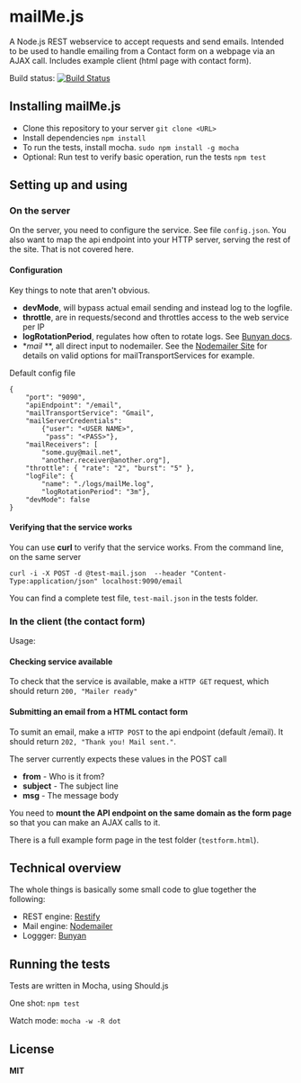 # mailMe.js
A Node.js REST webservice to accept requests and send emails. Intended to be used to handle emailing from a Contact form on a webpage via an AJAX call. Includes example client (html page with contact form).

Build status: [![Build Status](https://travis-ci.org/aweijnitz/mailMe.js.png)](https://travis-ci.org/aweijnitz/mailMe.js)

## Installing mailMe.js
- Clone this repository to your server `git clone <URL>`
- Install dependencies `npm install`
- To run the tests, install mocha. `sudo npm install -g mocha`
- Optional: Run test to verify basic operation, run the tests `npm test`


## Setting up and using
### On the server
On the server, you need to configure the service. See file `config.json`.
You also want to map the api endpoint into your HTTP server, serving the rest of the site. That is not covered here.

#### Configuration
Key things to note that aren't obvious.

* **devMode**, will bypass actual email sending and instead log to the logfile.
* **throttle**, are in requests/second and throttles access to the web service per IP
* **logRotationPeriod**, regulates how often to rotate logs. See [Bunyan docs](https://github.com/trentm/node-bunyan).
* **mail* **, all direct input to nodemailer. See the [Nodemailer Site](http://www.nodemailer.com/) for details on valid options for mailTransportServices for example.


Default config file

	{
    	"port": "9090",
    	"apiEndpoint": "/email",
    	"mailTransportService": "Gmail",
    	"mailServerCredentials": 
    		{"user": "<USER NAME>",
    		 "pass": "<PASS>"},
    	"mailReceivers": [
    		"some.guy@mail.net",
    		"another.receiver@another.org"],
    	"throttle": { "rate": "2", "burst": "5" },
    	"logFile": { 
    		"name": "./logs/mailMe.log",
    		"logRotationPeriod": "3m"},
    	"devMode": false
	}


#### Verifying that the service works
You can use __curl__ to verify that the service works.
From the command line, on the same server

	curl -i -X POST -d @test-mail.json  --header "Content-Type:application/json" localhost:9090/email 

You can find a complete test file, `test-mail.json` in the tests folder.

### In the client (the contact form)
Usage:

#### Checking service available
To check that the service is available, make a `HTTP GET` request, which should return `200, "Mailer ready"`

#### Submitting an email from a HTML contact form
To sumit an email, make a `HTTP POST` to the api endpoint (default /email). It should return `202, "Thank you! Mail sent."`.

The server currently expects these values in the POST call

* **from** - Who is it from?
* **subject** - The subject line
* **msg** - The message body

You need to __mount the API endpoint on the same domain as the form page__  so that you can make an AJAX calls to it.

There is a full example form page in the test folder (`testform.html`).


## Technical overview
The whole things is basically some small code to glue together the following:

* REST engine: [Restify](http://mcavage.github.io/node-restify/)
* Mail engine: [Nodemailer](http://www.nodemailer.com/)
* Loggger: [Bunyan](https://github.com/trentm/node-bunyan)


## Running the tests
Tests are written in Mocha, using Should.js

One shot: `npm test`

Watch mode: `mocha -w -R dot`

## License
__MIT__
